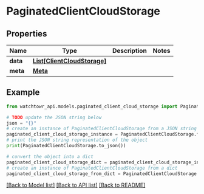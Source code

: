 # PaginatedClientCloudStorage


## Properties

Name | Type | Description | Notes
------------ | ------------- | ------------- | -------------
**data** | [**List[ClientCloudStorage]**](ClientCloudStorage.md) |  | 
**meta** | [**Meta**](Meta.md) |  | 

## Example

```python
from watchtowr_api.models.paginated_client_cloud_storage import PaginatedClientCloudStorage

# TODO update the JSON string below
json = "{}"
# create an instance of PaginatedClientCloudStorage from a JSON string
paginated_client_cloud_storage_instance = PaginatedClientCloudStorage.from_json(json)
# print the JSON string representation of the object
print(PaginatedClientCloudStorage.to_json())

# convert the object into a dict
paginated_client_cloud_storage_dict = paginated_client_cloud_storage_instance.to_dict()
# create an instance of PaginatedClientCloudStorage from a dict
paginated_client_cloud_storage_from_dict = PaginatedClientCloudStorage.from_dict(paginated_client_cloud_storage_dict)
```
[[Back to Model list]](../README.md#documentation-for-models) [[Back to API list]](../README.md#documentation-for-api-endpoints) [[Back to README]](../README.md)


